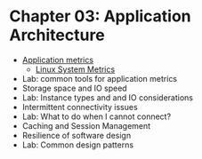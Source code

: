 # Chapter 03: Application Architecture

* [Application metrics](./ApplicationMetrics.md)
  * [Linux System Metrics](./LinuxSystemMetrics.md)
* Lab: common tools for application metrics
* Storage space and IO speed
* Lab: Instance types and and IO considerations
* Intermittent connectivity issues
* Lab: What to do when I cannot connect?
* Caching and Session Management
* Resilience of software design
* Lab: Common design patterns